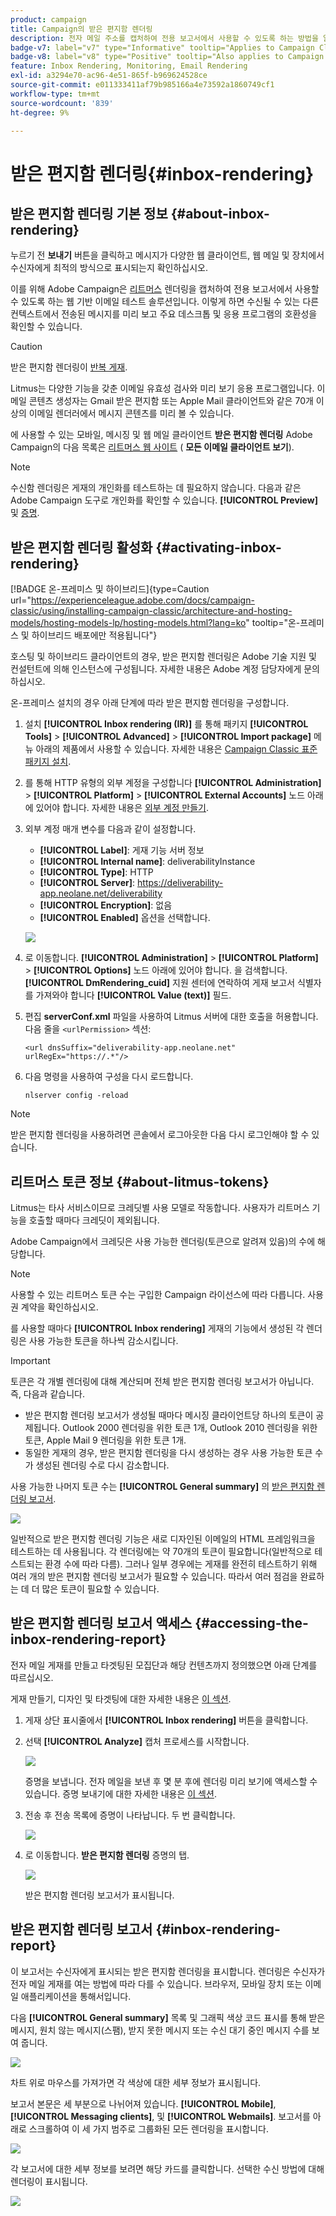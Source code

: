 ```yaml
---
product: campaign
title: Campaign의 받은 편지함 렌더링
description: 전자 메일 주소를 캡처하여 전용 보고서에서 사용할 수 있도록 하는 방법을 알아봅니다
badge-v7: label="v7" type="Informative" tooltip="Applies to Campaign Classic v7"
badge-v8: label="v8" type="Positive" tooltip="Also applies to Campaign v8"
feature: Inbox Rendering, Monitoring, Email Rendering
exl-id: a3294e70-ac96-4e51-865f-b969624528ce
source-git-commit: e011333411af79b985166a4e73592a1860749cf1
workflow-type: tm+mt
source-wordcount: '839'
ht-degree: 9%

---
```


# 받은 편지함 렌더링{#inbox-rendering}



## 받은 편지함 렌더링 기본 정보 {#about-inbox-rendering}

누르기 전 **보내기** 버튼을 클릭하고 메시지가 다양한 웹 클라이언트, 웹 메일 및 장치에서 수신자에게 최적의 방식으로 표시되는지 확인하십시오.

이를 위해 Adobe Campaign은 [리트머스](https://litmus.com/email-testing) 렌더링을 캡처하여 전용 보고서에서 사용할 수 있도록 하는 웹 기반 이메일 테스트 솔루션입니다. 이렇게 하면 수신될 수 있는 다른 컨텍스트에서 전송된 메시지를 미리 보고 주요 데스크톱 및 응용 프로그램의 호환성을 확인할 수 있습니다.

>[!CAUTION]
>받은 편지함 렌더링이 [반복 게재](communication-channels.md#recurring-delivery).

Litmus는 다양한 기능을 갖춘 이메일 유효성 검사와 미리 보기 응용 프로그램입니다. 이메일 콘텐츠 생성자는 Gmail 받은 편지함 또는 Apple Mail 클라이언트와 같은 70개 이상의 이메일 렌더러에서 메시지 콘텐츠를 미리 볼 수 있습니다.

에 사용할 수 있는 모바일, 메시징 및 웹 메일 클라이언트 **받은 편지함 렌더링** Adobe Campaign의 다음 목록은 [리트머스 웹 사이트](https://litmus.com/email-testing) ( **모든 이메일 클라이언트 보기**).

>[!NOTE]
>
>수신함 렌더링은 게재의 개인화를 테스트하는 데 필요하지 않습니다. 다음과 같은 Adobe Campaign 도구로 개인화를 확인할 수 있습니다. **[!UICONTROL Preview]** 및 [증명](steps-validating-the-delivery.md#sending-a-proof).

## 받은 편지함 렌더링 활성화 {#activating-inbox-rendering}

[!BADGE 온-프레미스 및 하이브리드]{type=Caution url="https://experienceleague.adobe.com/docs/campaign-classic/using/installing-campaign-classic/architecture-and-hosting-models/hosting-models-lp/hosting-models.html?lang=ko" tooltip="온-프레미스 및 하이브리드 배포에만 적용됩니다"}

호스팅 및 하이브리드 클라이언트의 경우, 받은 편지함 렌더링은 Adobe 기술 지원 및 컨설턴트에 의해 인스턴스에 구성됩니다. 자세한 내용은 Adobe 계정 담당자에게 문의하십시오.

온-프레미스 설치의 경우 아래 단계에 따라 받은 편지함 렌더링을 구성합니다.

1. 설치 **[!UICONTROL Inbox rendering (IR)]** 를 통해 패키지 **[!UICONTROL Tools]** > **[!UICONTROL Advanced]** > **[!UICONTROL Import package]** 메뉴 아래의 제품에서 사용할 수 있습니다. 자세한 내용은 [Campaign Classic 표준 패키지 설치](../../installation/using/installing-campaign-standard-packages.md).
1. 를 통해 HTTP 유형의 외부 계정을 구성합니다 **[!UICONTROL Administration]** > **[!UICONTROL Platform]** > **[!UICONTROL External Accounts]** 노드 아래에 있어야 합니다. 자세한 내용은 [외부 계정 만들기](../../installation/using/external-accounts.md#creating-an-external-account).
1. 외부 계정 매개 변수를 다음과 같이 설정합니다.
   * **[!UICONTROL Label]**: 게재 기능 서버 정보
   * **[!UICONTROL Internal name]**: deliverabilityInstance
   * **[!UICONTROL Type]**: HTTP
   * **[!UICONTROL Server]**: https://deliverability-app.neolane.net/deliverability
   * **[!UICONTROL Encryption]**: 없음
   * **[!UICONTROL Enabled]** 옵션을 선택합니다.

   ![](assets/s_tn_inbox_rendering_external-account.png)

1. 로 이동합니다. **[!UICONTROL Administration]** > **[!UICONTROL Platform]** > **[!UICONTROL Options]** 노드 아래에 있어야 합니다. 을 검색합니다. **[!UICONTROL DmRendering_cuid]** 지원 센터에 연락하여 게재 보고서 식별자를 가져와야 합니다 **[!UICONTROL Value (text)]** 필드.
1. 편집 **serverConf.xml** 파일을 사용하여 Litmus 서버에 대한 호출을 허용합니다. 다음 줄을 `<urlPermission>` 섹션:

   ```
   <url dnsSuffix="deliverability-app.neolane.net" urlRegEx="https://.*"/>
   ```

1. 다음 명령을 사용하여 구성을 다시 로드합니다.

   ```
   nlserver config -reload
   ```

>[!NOTE]
>
>받은 편지함 렌더링을 사용하려면 콘솔에서 로그아웃한 다음 다시 로그인해야 할 수 있습니다.

## 리트머스 토큰 정보 {#about-litmus-tokens}

Litmus는 타사 서비스이므로 크레딧별 사용 모델로 작동합니다. 사용자가 리트머스 기능을 호출할 때마다 크레딧이 제외됩니다.

Adobe Campaign에서 크레딧은 사용 가능한 렌더링(토큰으로 알려져 있음)의 수에 해당합니다.

>[!NOTE]
>
>사용할 수 있는 리트머스 토큰 수는 구입한 Campaign 라이선스에 따라 다릅니다. 사용권 계약을 확인하십시오.

를 사용할 때마다 **[!UICONTROL Inbox rendering]** 게재의 기능에서 생성된 각 렌더링은 사용 가능한 토큰을 하나씩 감소시킵니다.

>[!IMPORTANT]
>
>토큰은 각 개별 렌더링에 대해 계산되며 전체 받은 편지함 렌더링 보고서가 아닙니다. 즉, 다음과 같습니다.
>
>* 받은 편지함 렌더링 보고서가 생성될 때마다 메시징 클라이언트당 하나의 토큰이 공제됩니다. Outlook 2000 렌더링을 위한 토큰 1개, Outlook 2010 렌더링을 위한 토큰, Apple Mail 9 렌더링을 위한 토큰 1개.
>* 동일한 게재의 경우, 받은 편지함 렌더링을 다시 생성하는 경우 사용 가능한 토큰 수가 생성된 렌더링 수로 다시 감소합니다.
>


사용 가능한 나머지 토큰 수는 **[!UICONTROL General summary]** 의 [받은 편지함 렌더링 보고서](#inbox-rendering-report).

![](assets/s_tn_inbox_rendering_tokens.png)

일반적으로 받은 편지함 렌더링 기능은 새로 디자인된 이메일의 HTML 프레임워크을 테스트하는 데 사용됩니다. 각 렌더링에는 약 70개의 토큰이 필요합니다(일반적으로 테스트되는 환경 수에 따라 다름). 그러나 일부 경우에는 게재를 완전히 테스트하기 위해 여러 개의 받은 편지함 렌더링 보고서가 필요할 수 있습니다. 따라서 여러 점검을 완료하는 데 더 많은 토큰이 필요할 수 있습니다.

## 받은 편지함 렌더링 보고서 액세스 {#accessing-the-inbox-rendering-report}

전자 메일 게재를 만들고 타겟팅된 모집단과 해당 컨텐츠까지 정의했으면 아래 단계를 따르십시오.

게재 만들기, 디자인 및 타겟팅에 대한 자세한 내용은 [이 섹션](about-email-channel.md).

1. 게재 상단 표시줄에서 **[!UICONTROL Inbox rendering]** 버튼을 클릭합니다.
1. 선택 **[!UICONTROL Analyze]** 캡처 프로세스를 시작합니다.

   ![](assets/s_tn_inbox_rendering_button.png)

   증명을 보냅니다. 전자 메일을 보낸 후 몇 분 후에 렌더링 미리 보기에 액세스할 수 있습니다. 증명 보내기에 대한 자세한 내용은 [이 섹션](steps-validating-the-delivery.md#sending-a-proof).

1. 전송 후 전송 목록에 증명이 나타납니다. 두 번 클릭합니다.

   ![](assets/s_tn_inbox_rendering_delivery_list.png)

1. 로 이동합니다. **받은 편지함 렌더링** 증명의 탭.

   ![](assets/s_tn_inbox_rendering_tab.png)

   받은 편지함 렌더링 보고서가 표시됩니다.

## 받은 편지함 렌더링 보고서 {#inbox-rendering-report}

이 보고서는 수신자에게 표시되는 받은 편지함 렌더링을 표시합니다. 렌더링은 수신자가 전자 메일 게재를 여는 방법에 따라 다를 수 있습니다. 브라우저, 모바일 장치 또는 이메일 애플리케이션을 통해서입니다.

다음 **[!UICONTROL General summary]** 목록 및 그래픽 색상 코드 표시를 통해 받은 메시지, 원치 않는 메시지(스팸), 받지 못한 메시지 또는 수신 대기 중인 메시지 수를 보여 줍니다.

![](assets/s_tn_inbox_rendering_summary.png)

차트 위로 마우스를 가져가면 각 색상에 대한 세부 정보가 표시됩니다.

보고서 본문은 세 부분으로 나뉘어져 있습니다. **[!UICONTROL Mobile]**, **[!UICONTROL Messaging clients]**, 및 **[!UICONTROL Webmails]**. 보고서를 아래로 스크롤하여 이 세 가지 범주로 그룹화된 모든 렌더링을 표시합니다.

![](assets/s_tn_inbox_rendering_report.png)

각 보고서에 대한 세부 정보를 보려면 해당 카드를 클릭합니다. 선택한 수신 방법에 대해 렌더링이 표시됩니다.

![](assets/s_tn_inbox_rendering_example.png)
